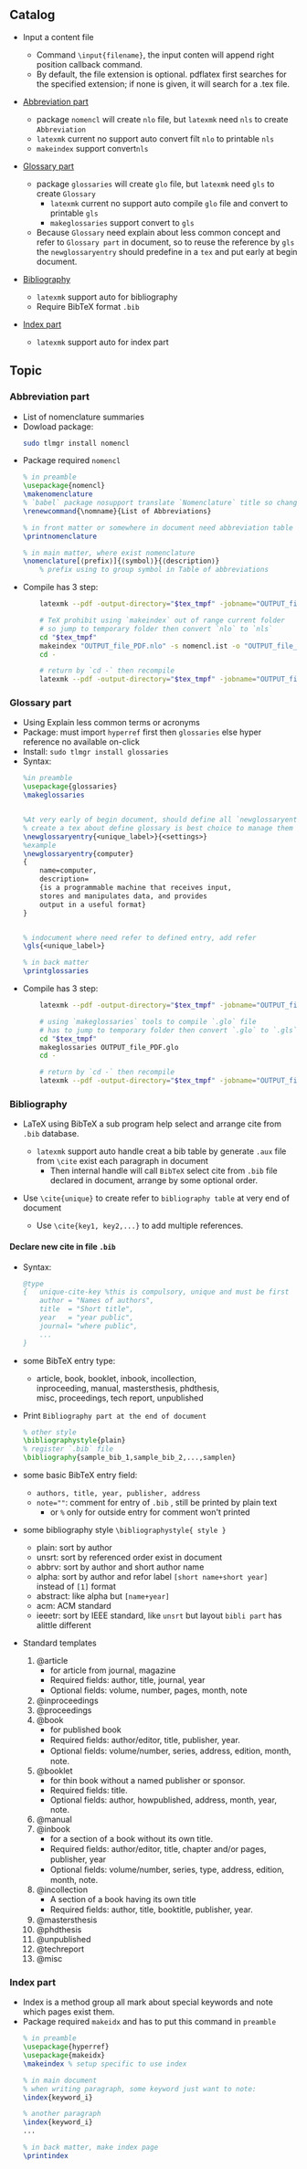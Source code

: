 ## Catalog
- Input a content file
    - Command `\input{filename}`, the input conten will append right position callback command.
    - By default, the file extension is optional. pdflatex first searches for the specified extension; if none is given, it will search for a .tex file.

- [Abbreviation part](#abbreviation-part)
    - package `nomencl` will create `nlo` file, but `latexmk` need `nls` to create `Abbreviation`
    - `latexmk` current no support auto convert filt `nlo` to printable `nls`
    - `makeindex` support convert`nls`
- [Glossary part](#glossary-part)
    - package `glossaries` will create `glo` file, but `latexmk` need `gls` to create `Glossary`
        - `latexmk` current no support auto compile `glo` file and convert to printable `gls`
        - `makeglossaries` support convert to `gls`
    - Because `Glossary` need explain about less common concept and refer to `Glossary part` in document, so to reuse the reference by `gls` the `newglossaryentry` should predefine in a `tex` and put early at begin document.

- [Bibliography](#bibliography)
    - `latexmk` support auto for bibliography 
    - Require BibTeX format `.bib`
    

- [Index part](#index-part)
    - `latexmk` support auto for index part



## Topic

### Abbreviation part
- List of nomenclature summaries
- Dowload package:
    ```bash
    sudo tlmgr install nomencl
    ```
- Package required `nomencl`
    ```Latex
    % in preamble
    \usepackage{nomencl}
    \makenomenclature
    % `babel` package nosupport translate `Nomenclature` title so change by hand
    \renewcommand{\nomname}{List of Abbreviations}

    % in front matter or somewhere in document need abbreviation table
    \printnomenclature

    % in main matter, where exist nomenclature
    \nomenclature[⟨prefix⟩]{⟨symbol⟩}{⟨description⟩}
        % prefix using to group symbol in Table of abbreviations
    ```
- Compile has 3 step:
    ```bash
        latexmk --pdf -output-directory="$tex_tmpf" -jobname="OUTPUT_file_PDF" main.tex

        # TeX prohibit using `makeindex` out of range current folder
        # so jump to temporary folder then convert `nlo` to `nls`
        cd "$tex_tmpf"
        makeindex "OUTPUT_file_PDF.nlo" -s nomencl.ist -o "OUTPUT_file_PDF.nls"
        cd -

        # return by `cd -` then recompile
        latexmk --pdf -output-directory="$tex_tmpf" -jobname="OUTPUT_file_PDF" main.tex
    ```

### Glossary part
- Using Explain less common terms or acronyms 
- Package: must import `hyperref` first then `glossaries` else hyper reference no available on-click
- Install: `sudo tlmgr install glossaries`
- Syntax: 
    ```latex
    %in preamble
    \usepackage{glossaries}
    \makeglossaries


    %At very early of begin document, should define all `newglossaryentry` here
    % create a tex about define glossary is best choice to manage them before add reference in document
    \newglossaryentry{<unique_label>}{<settings>}
    %example
    \newglossaryentry{computer}
    {
        name=computer,
        description=
        {is a programmable machine that receives input,
        stores and manipulates data, and provides
        output in a useful format}
    }


    % indocument where need refer to defined entry, add refer 
    \gls{<unique_label>}

    % in back matter
    \printglossaries

    ```
- Compile has 3 step:
    ```bash
        latexmk --pdf -output-directory="$tex_tmpf" -jobname="OUTPUT_file_PDF" main.tex

        # using `makeglossaries` tools to compile `.glo` file
        # has to jump to temporary folder then convert `.glo` to `.gls`
        cd "$tex_tmpf"
        makeglossaries OUTPUT_file_PDF.glo
        cd -

        # return by `cd -` then recompile
        latexmk --pdf -output-directory="$tex_tmpf" -jobname="OUTPUT_file_PDF" main.tex
    ```


### Bibliography
- LaTeX using BibTeX a sub program help select and arrange cite from `.bib` database.
    - `latexmk` support auto handle creat a bib table by generate `.aux` file from `\cite` exist each paragraph in document
        - Then internal handle will call `BibTeX` select cite from `.bib` file declared in document, arrange by some optional order.

- Use `\cite{unique}` to create refer to `bibliography table` at very end of document
    - Use `\cite{key1, key2,...}` to add multiple references.

#### Declare new cite in file `.bib`
- Syntax: 
    ```bibtex
    @type
    {   unique-cite-key %this is compulsory, unique and must be first
        author = "Names of authors",
        title  = "Short title",
        year   = "year public",
        journal= "where public",
        ...
    }
    ```
- some BibTeX entry type:
    - article, book, booklet, inbook, incollection,  
    inproceeding, manual, mastersthesis, phdthesis,  
    misc, proceedings, tech report, unpublished

- Print `Bibliography part at the end of document`
    ```latex
    % other style 
    \bibliographystyle{plain}
    % register `.bib` file
    \bibliography{sample_bib_1,sample_bib_2,...,samplen} 
    ```

- some basic BibTeX entry field:
    - `authors, title, year, publisher, address`
    - `note=""`: comment for entry of `.bib` , still be printed by plain text
        - or `%` only for outside entry for comment won't printed

- some bibliography style `\bibliographystyle{ style }`
    - plain: sort by author
    - unsrt: sort by referenced order exist in document 
    - abbrv: sort by author and short author name
    - alpha: sort by author and refor label `[short name+short year]` instead of `[1]` format
    - abstract: like alpha but `[name+year]`
    - acm: ACM standard
    - ieeetr: sort by IEEE standard, like `unsrt` but layout `bibli part` has alittle different

- Standard templates
    1. @article
        - for article from journal, magazine
        - Required fields: author, title, journal, year
        - Optional ﬁelds: volume, number, pages, month, note
    2. @inproceedings
    3. @proceedings 
    4. @book
        - for published book
        - Required ﬁelds: author/editor, title, publisher, year.
        - Optional ﬁelds: volume/number, series, address, edition, month, note.
    5. @booklet
        - for thin book without a named publisher or sponsor.
        - Required fields: title.
        - Optional fields: author, howpublished, address, month, year, note.
    6. @manual
    7. @inbook
        - for a section of a book without its own title.
        - Required ﬁelds: author/editor, title, chapter and/or pages, publisher, year
        - Optional ﬁelds: volume/number, series, type, address, edition, month, note.
    8. @incollection
        - A section of a book having its own title
        - Required ﬁelds: author, title, booktitle, publisher, year.
    9. @mastersthesis
    10. @phdthesis
    11. @unpublished
    12. @techreport
    13. @misc
    
### Index part
- Index is a method group all mark about special keywords and note which pages exist them. 
- Package required `makeidx` and has to put this command in `preamble`
    ```latex
    % in preamble
    \usepackage{hyperref}
    \usepackage{makeidx}
    \makeindex % setup specific to use index

    % in main document
    % when writing paragraph, some keyword just want to note:
    \index{keyword_i}

    % another paragraph
    \index{keyword_i}
    ...

    % in back matter, make index page
    \printindex 
    ```

